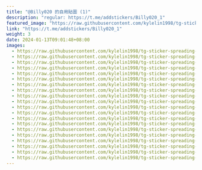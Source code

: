 ```yaml
---
title: "@Billy020 的自用貼圖 (1)"
description: "regular: https://t.me/addstickers/Billy020_1"
featured_image: "https://raw.githubusercontent.com/kylelin1998/tg-sticker-spreading-worldwide-images/main/img/d2d48537-4924-482d-93cc-be4934bf5214.jpg"
link: "https://t.me/addstickers/Billy020_1"
weight: 3
date: 2024-01-13T09:01:48+08:00
images:
  - https://raw.githubusercontent.com/kylelin1998/tg-sticker-spreading-worldwide-images/main/img/d2d48537-4924-482d-93cc-be4934bf5214.jpg
  - https://raw.githubusercontent.com/kylelin1998/tg-sticker-spreading-worldwide-images/main/img/20aefee9-7e45-4caf-aaa5-79ddd8b35922.jpg
  - https://raw.githubusercontent.com/kylelin1998/tg-sticker-spreading-worldwide-images/main/img/da251ec1-2e6a-4f96-95bc-d660a833b84c.jpg
  - https://raw.githubusercontent.com/kylelin1998/tg-sticker-spreading-worldwide-images/main/img/a79b8c0c-b37d-4664-bfe4-690d2c61aef2.jpg
  - https://raw.githubusercontent.com/kylelin1998/tg-sticker-spreading-worldwide-images/main/img/7d76dd14-3d68-43c0-9a07-e26c6df95794.jpg
  - https://raw.githubusercontent.com/kylelin1998/tg-sticker-spreading-worldwide-images/main/img/5a138872-38f0-4a0f-bc0f-a30b86425ddf.jpg
  - https://raw.githubusercontent.com/kylelin1998/tg-sticker-spreading-worldwide-images/main/img/993e78cb-ee62-42c9-9837-f83e3e702f53.jpg
  - https://raw.githubusercontent.com/kylelin1998/tg-sticker-spreading-worldwide-images/main/img/76b92dd9-9bb3-4301-914c-105ed2fb2b36.jpg
  - https://raw.githubusercontent.com/kylelin1998/tg-sticker-spreading-worldwide-images/main/img/b1e00779-e6af-40bf-ba33-976dc46a6fe2.jpg
  - https://raw.githubusercontent.com/kylelin1998/tg-sticker-spreading-worldwide-images/main/img/b19901f4-6c88-4b23-bddc-eea05a317bb7.jpg
  - https://raw.githubusercontent.com/kylelin1998/tg-sticker-spreading-worldwide-images/main/img/06c0e20e-215c-4723-84d5-867617d5a71d.jpg
  - https://raw.githubusercontent.com/kylelin1998/tg-sticker-spreading-worldwide-images/main/img/060f7dfe-96b1-4a1f-b7f6-503fce31e488.jpg
  - https://raw.githubusercontent.com/kylelin1998/tg-sticker-spreading-worldwide-images/main/img/53fbc8cb-be29-4475-aa01-4ccc8002da90.jpg
  - https://raw.githubusercontent.com/kylelin1998/tg-sticker-spreading-worldwide-images/main/img/2758881b-f500-4528-8e2d-6e5f47eae3b0.jpg
  - https://raw.githubusercontent.com/kylelin1998/tg-sticker-spreading-worldwide-images/main/img/aed5c400-fb7c-480a-aa7f-5f536ec2be59.jpg
  - https://raw.githubusercontent.com/kylelin1998/tg-sticker-spreading-worldwide-images/main/img/be6d9bc9-3e33-4192-b48e-13a66d90ad8b.jpg
  - https://raw.githubusercontent.com/kylelin1998/tg-sticker-spreading-worldwide-images/main/img/2570a3d2-9057-4d16-a37c-de74839c1f4a.jpg
  - https://raw.githubusercontent.com/kylelin1998/tg-sticker-spreading-worldwide-images/main/img/71154119-a585-476b-8cab-58e6c76ae1a5.jpg
  - https://raw.githubusercontent.com/kylelin1998/tg-sticker-spreading-worldwide-images/main/img/cf25298a-b179-470b-98d3-a6eae8f932ff.jpg
  - https://raw.githubusercontent.com/kylelin1998/tg-sticker-spreading-worldwide-images/main/img/206e90fe-8a62-452c-82fe-8f22105e35e5.jpg
---
```

